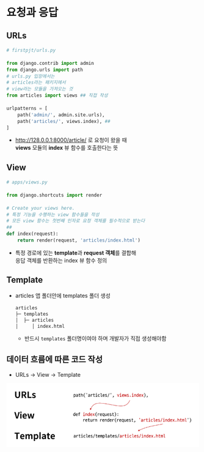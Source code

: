 # 요청과 응답
## URLs
```py django
# firstpjt/urls.py

from django.contrib import admin
from django.urls import path
# urls.py 입장에서는
# articles라는 패키지에서
# view라는 모듈을 가져오는 것
from articles import views ## 직접 작성

urlpatterns = [
    path('admin/', admin.site.urls),
    path('articles/', views.index), ##
]
```
* http://128.0.0.1:8000/article/ 로 요청이 왔을 때  \
**views** 모듈의 **index** 뷰 함수를 호출한다는 뜻

## View
```py
# apps/views.py

from django.shortcuts import render

# Create your views here.
# 특정 기능을 수행하는 view 함수들을 작성
# 모든 view 함수는 첫번째 인자로 요청 객체를 필수적으로 받는다
##
def index(request):
    return render(request, 'articles/index.html')
```
* 특정 경로에 있는 **template**과 **request 객체**를 결합해  \
응답 객체를 반환하는 index 뷰 함수 정의

## Template
* articles 앱 폴더안에 templates 폴더 생성
  ```
  articles
  ├─ templates
  │  ├─ articles
  │     │ index.html
  ```
    * 반드시 `templates` 폴더명이여야 하며 개발자가 직접 생성해야함

## 데이터 흐름에 따른 코드 작성
* URLs -> View -> Template

![django_02-2_01.png](img/django_02-2_01.png)